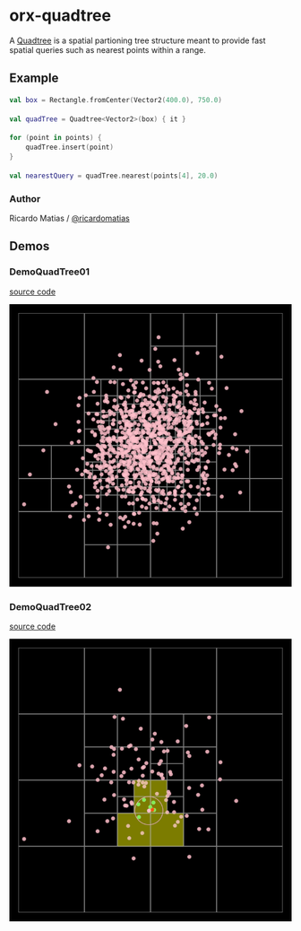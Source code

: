 # orx-quadtree

A [Quadtree](https://en.wikipedia.org/wiki/Quadtree) is a spatial
partioning tree structure meant to provide fast spatial queries such as nearest points within a range.

## Example

```kotlin
val box = Rectangle.fromCenter(Vector2(400.0), 750.0)

val quadTree = Quadtree<Vector2>(box) { it }

for (point in points) {
    quadTree.insert(point)
}

val nearestQuery = quadTree.nearest(points[4], 20.0)
```

### Author

Ricardo Matias / [@ricardomatias](https://github.com/ricardomatias)
<!-- __demos__ -->
## Demos
### DemoQuadTree01
[source code](src/jvmDemo/kotlin/DemoQuadTree01.kt)

![DemoQuadTree01Kt](https://raw.githubusercontent.com/openrndr/orx/media/orx-quadtree/images/DemoQuadTree01Kt.png)

### DemoQuadTree02
[source code](src/jvmDemo/kotlin/DemoQuadTree02.kt)

![DemoQuadTree02Kt](https://raw.githubusercontent.com/openrndr/orx/media/orx-quadtree/images/DemoQuadTree02Kt.png)
